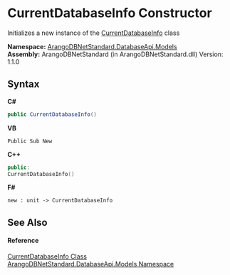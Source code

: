 # CurrentDatabaseInfo Constructor 
 

Initializes a new instance of the <a href="cea94f8f-98cf-8d90-1b8a-e951d0c7652a">CurrentDatabaseInfo</a> class

**Namespace:**&nbsp;<a href="e5881068-7aa9-3b9e-6254-e9d29145ad7d">ArangoDBNetStandard.DatabaseApi.Models</a><br />**Assembly:**&nbsp;ArangoDBNetStandard (in ArangoDBNetStandard.dll) Version: 1.1.0

## Syntax

**C#**<br />
``` C#
public CurrentDatabaseInfo()
```

**VB**<br />
``` VB
Public Sub New
```

**C++**<br />
``` C++
public:
CurrentDatabaseInfo()
```

**F#**<br />
``` F#
new : unit -> CurrentDatabaseInfo
```


## See Also


#### Reference
<a href="cea94f8f-98cf-8d90-1b8a-e951d0c7652a">CurrentDatabaseInfo Class</a><br /><a href="e5881068-7aa9-3b9e-6254-e9d29145ad7d">ArangoDBNetStandard.DatabaseApi.Models Namespace</a><br />